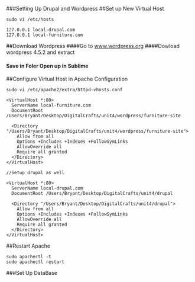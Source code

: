 ###Setting Up Drupal and Wordpress
##Set up New Virtual Host
```
sudo vi /etc/hosts

127.0.0.1 local-drupal.com
127.0.0.1 local-furniture.com
```
##Download Wordpress
####Go to www.wordpress.org
####Dowload wordpress 4.5.2 and extract
#### Save in Foler Open up in Sublime
##Configure Virtual Host in Apache Configuration
```
sudo vi /etc/apache2/extra/httpd-vhosts.conf

<VirtualHost *:80>
  ServerName local-furniture.com
  DocumentRoot /Users/Bryant/Desktop/DigitalCrafts/unit4/wordpress/furniture-site

  <Directory "/Users/Bryant/Desktop/DigitalCrafts/unit4/wordpress/furniture-site">
    Allow from all
    Options +Includes +Indexes +FollowSymLinks
    AllowOverride all
    Require all granted
  </Directory>
</VirtualHost>

//Setup drupal as well

<VirtualHost *:80>
  ServerName local-drupal.com
  DocumentRoot /Users/Bryant/Desktop/DigitalCrafts/unit4/drupal

  <Directory "/Users/Bryant/Desktop/DigitalCrafts/unit4/drupal">
    Allow from all
    Options +Includes +Indexes +FollowSymLinks
    AllowOverride all
    Require all granted
  </Directory>
</VirtualHost>
```
##Restart Apache
```
sudo apachectl -t
sudo apachectl restart
```
###Set Up DataBase

